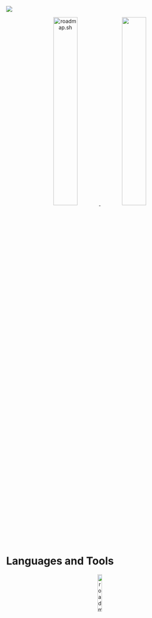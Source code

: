 <a href="https://biodrop.io/eddiejaoude" target="_blank"><img src="https://github.com/farunurisonmez/farunurisonmez/blob/main/assets/banners/banner.jpg"/></a>

<p align="center">
  <a href="#">
    <img width="36%" src="https://api.roadmap.sh/v1-badge/tall/65300491b5d7a4eb01de02a1?variant=dark&roadmaps=backend%2Cfrontend%2Cqa%2Cai-data-scientist" alt="roadmap.sh"/>
  </a>
  <a href="#">
    <img width="36%" src="https://github-readme-stats.vercel.app/api/top-langs/?username=farunurisonmez&layout=donut-vertical&theme=tokyonight"/>
  </a>
</p>
<p align="center">
</p>
<h1>Languages and Tools</h1>

<p align="center">
  <a href="https://roadmap.sh">
    <img width="16%" src="https://github.com/farunurisonmez/farunurisonmez/blob/main/assets/logos/ts-lettermark-blue.svg" alt="roadmap.sh"/>
  </a>
</p>

